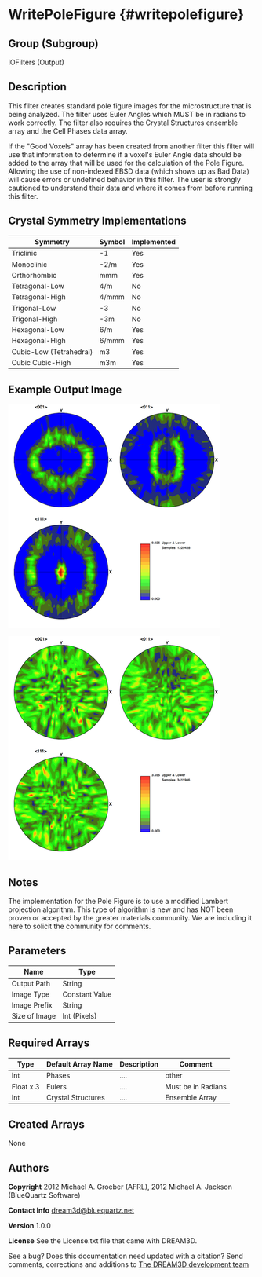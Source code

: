 WritePoleFigure {#writepolefigure}
=====


## Group (Subgroup) ##
IOFilters (Output)


## Description ##
This filter creates standard pole figure images for the microstructure that is being analyzed. The filter uses Euler Angles which MUST be in radians to work correctly. The filter also requires the Crystal Structures ensemble array and the Cell Phases data array.

If the "Good Voxels" array has been created from another filter this filter will use that information to determine if a voxel's Euler Angle data should be added to the array that will be used for the calculation of the Pole Figure. Allowing the use of non-indexed EBSD data (which shows up as Bad Data) will cause errors or undefined behavior in this filter. The user is strongly cautioned to understand their data and where it comes from before running this filter.


## Crystal Symmetry Implementations ##


| Symmetry | Symbol   | Implemented |
|-------------|-----|------|
| Triclinic | -1 | Yes |  
| Monoclinic | -2/m| Yes |  
| Orthorhombic | mmm | Yes |  
| Tetragonal-Low | 4/m | No |  
| Tetragonal-High |4/mmm | No |  
| Trigonal-Low | -3 | No |  
| Trigonal-High  | -3m | No |  
| Hexagonal-Low  |6/m| Yes |  
| Hexagonal-High  | 6/mmm | Yes |  
| Cubic-Low (Tetrahedral) |m3 | Yes |  
| Cubic Cubic-High | m3m | Yes |

## Example Output Image ##

![Example Textured Pole Figure: Data courtesy of ......](images/PoleFigure_Textured.png)

![Example Random Texture Pole Figure: Data Courtesey of Uchic, Groeber....](images/PoleFigure_Random.png)
    
## Notes  ##

The implementation for the Pole Figure is to use a modified Lambert projection algorithm. This type of algorithm is new and has NOT been proven or accepted by the greater materials community. We are including it here to solicit the community for comments.



## Parameters ##


| Name             | Type |
|------------------|------|
| Output Path | String |
| Image Type | Constant Value |  
| Image Prefix| String |  
| Size of Image | Int (Pixels) |


## Required Arrays ##

| Type | Default Array Name | Description | Comment |
|------|--------------------|-------------|---------|
| Int  | Phases           | ....        | other   |  
| Float x 3  | Eulers           | ....        | Must be in Radians   |  
|   Int | Crystal Structures           | ....        | Ensemble Array   |


## Created Arrays ##

None



## Authors ##

**Copyright** 2012 Michael A. Groeber (AFRL), 2012 Michael A. Jackson (BlueQuartz Software)

**Contact Info** dream3d@bluequartz.net

**Version** 1.0.0

**License**  See the License.txt file that came with DREAM3D.



See a bug? Does this documentation need updated with a citation? Send comments, corrections and additions to [The DREAM3D development team](mailto:dream3d@bluequartz.net?subject=Documentation%20Correction)
